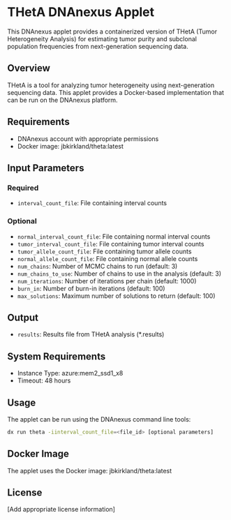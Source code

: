 # THetA DNAnexus Applet

This DNAnexus applet provides a containerized version of THetA (Tumor Heterogeneity Analysis) for estimating tumor purity and subclonal population frequencies from next-generation sequencing data.

## Overview

THetA is a tool for analyzing tumor heterogeneity using next-generation sequencing data. This applet provides a Docker-based implementation that can be run on the DNAnexus platform.

## Requirements

- DNAnexus account with appropriate permissions
- Docker image: jbkirkland/theta:latest

## Input Parameters

### Required
- `interval_count_file`: File containing interval counts

### Optional
- `normal_interval_count_file`: File containing normal interval counts
- `tumor_interval_count_file`: File containing tumor interval counts
- `tumor_allele_count_file`: File containing tumor allele counts
- `normal_allele_count_file`: File containing normal allele counts
- `num_chains`: Number of MCMC chains to run (default: 3)
- `num_chains_to_use`: Number of chains to use in the analysis (default: 3)
- `num_iterations`: Number of iterations per chain (default: 1000)
- `burn_in`: Number of burn-in iterations (default: 100)
- `max_solutions`: Maximum number of solutions to return (default: 100)

## Output

- `results`: Results file from THetA analysis (*.results)

## System Requirements

- Instance Type: azure:mem2_ssd1_x8
- Timeout: 48 hours

## Usage

The applet can be run using the DNAnexus command line tools:

```bash
dx run theta -iinterval_count_file=<file_id> [optional parameters]
```

## Docker Image

The applet uses the Docker image: jbkirkland/theta:latest

## License

[Add appropriate license information]

